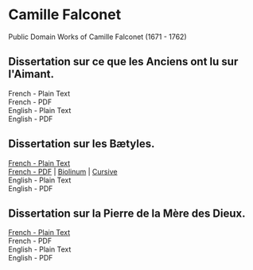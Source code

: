 # Camille Falconet

Public Domain Works of Camille Falconet (1671 - 1762)

## Dissertation sur ce que les Anciens ont lu sur l'Aimant.

French - Plain Text  
French - PDF  
English - Plain Text  
English - PDF  

## Dissertation sur les Bætyles.

[French - Plain Text](dissertation-sur-les-baetyles/full-text-french.md)  
[French - PDF](https://cdn.solaranamnesis.com/Falconet/falconet_dissertation_baetyles_1722_french.pdf) | [Biolinum](https://cdn.solaranamnesis.com/Falconet/falconet_dissertation_baetyles_1722_french_biolinum.pdf) | [Cursive](https://cdn.solaranamnesis.com/Falconet/falconet_dissertation_baetyles_1722_french_frcursive.pdf)  
English - Plain Text  
English - PDF  

## Dissertation sur la Pierre de la Mère des Dieux.

[French - Plain Text](dissertation-sur-la-pierre-de-la-mere-des-dieux/full-text-french.md)  
French - PDF  
English - Plain Text  
English - PDF  
